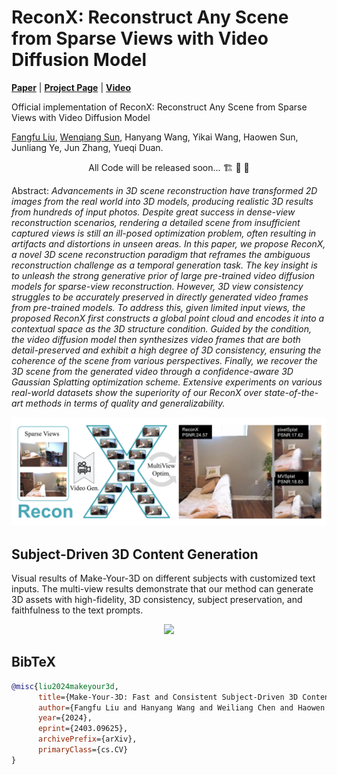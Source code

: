 # ReconX: Reconstruct Any Scene from Sparse Views with Video Diffusion Model

[**Paper**](https://arxiv.org/abs/2403.09625) | [**Project Page**](https://liuff19.github.io/ReconX/) | [**Video**](https://liuff19.github.io/ReconX/)

Official implementation of ReconX: Reconstruct Any Scene from Sparse Views with Video Diffusion Model

[Fangfu Liu](https://liuff19.github.io/), [Wenqiang Sun](https://github.com/wenqsun), Hanyang Wang, Yikai Wang, Haowen Sun, Junliang Ye, Jun Zhang, Yueqi Duan.


<p align="center"> All Code will be released soon... 🏗️ 🚧 🔨</p>

Abstract: *Advancements in 3D scene reconstruction have transformed 2D images from the real world into 3D models, producing realistic 3D results from hundreds of input photos. Despite great success in dense-view reconstruction scenarios, rendering a detailed scene from insufficient captured views is still an ill-posed optimization problem, often resulting in artifacts and distortions in unseen areas. In this paper, we propose ReconX, a novel 3D scene reconstruction paradigm that reframes the ambiguous reconstruction challenge as a temporal generation task. The key insight is to unleash the strong generative prior of large pre-trained video diffusion models for sparse-view reconstruction. However, 3D view consistency struggles to be accurately preserved in directly generated video frames from pre-trained models. To address this, given limited input views, the proposed ReconX first constructs a global point cloud and encodes it into a contextual space as the 3D structure condition. Guided by the condition, the video diffusion model then synthesizes video frames that are both detail-preserved and exhibit a high degree of 3D consistency, ensuring the coherence of the scene from various perspectives. Finally, we recover the 3D scene from the generated video through a confidence-aware 3D Gaussian Splatting optimization scheme. Extensive experiments on various real-world datasets show the superiority of our ReconX over state-of-the-art methods in terms of quality and generalizability.*

<p align="center">
    <img src="assets/teaser.png">
</p>


## Subject-Driven 3D Content Generation

Visual results of Make-Your-3D on different subjects with customized text inputs. The multi-view results demonstrate that our method can generate 3D assets with high-fidelity, 3D consistency, subject preservation, and faithfulness to the text prompts.
<p align="center">
    <img src="assets/More-results.png">
</p>






## BibTeX

```bibtex
@misc{liu2024makeyour3d,
      title={Make-Your-3D: Fast and Consistent Subject-Driven 3D Content Generation}, 
      author={Fangfu Liu and Hanyang Wang and Weiliang Chen and Haowen Sun and Yueqi Duan},
      year={2024},
      eprint={2403.09625},
      archivePrefix={arXiv},
      primaryClass={cs.CV}
}
```
